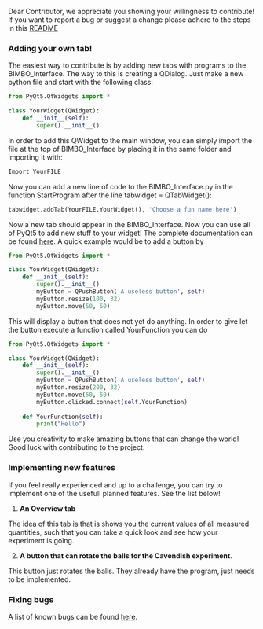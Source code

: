 Dear Contributor, we appreciate you showing your willingness to contribute! If you want to report a bug or suggest a change please adhere to the steps in this [README](https://git.science.uu.nl/r.deberg/experiment-design-2020/-/tree/master/projects/SoftwareDesign_by_Nikita_Ravi_and_Jonno#how-to-report-issuesbugscomplimentscomplaints)

### Adding your own tab!

The easiest way to contribute is by adding new tabs with programs to the BIMBO_Interface.
The way to this is creating a QDialog. Just make a new python file and start with the following class:

```python
from PyQt5.QtWidgets import *

class YourWidget(QWidget):
    def __init__(self):
        super().__init__()
```
In order to add this QWidget to the main window, you can simply import the file at the top of BIMBO_Interface by placing it in the same folder and importing it with:

```python
Import YourFILE
```

Now you can add a new line of code to the BIMBO_Interface.py in the function StartProgram after the line tabwidget = QTabWidget():

```python
tabwidget.addTab(YourFILE.YourWidget(), 'Choose a fun name here')
```
Now a new tab should appear in the BIMBO_Interface.
Now you can use all of PyQt5 to add new stuff to your widget! The complete documentation can be found [here](https://pypi.org/project/PyQt5/).
A quick example would be to add a button by 

```python
from PyQt5.QtWidgets import *

class YourWidget(QWidget):
    def __init__(self):
        super().__init__()
        myButton = QPushButton('A useless button', self)
        myButton.resize(100, 32)
        myButton.move(50, 50)
```
This will display a button that does not yet do anything. In order to give let the button execute a function called YourFunction you can do

```python
from PyQt5.QtWidgets import *

class YourWidget(QWidget):
    def __init__(self):
        super().__init__()
        myButton = QPushButton('A useless button', self)
        myButton.resize(200, 32)
        myButton.move(50, 50)
        myButton.clicked.connect(self.YourFunction)
    
    def YourFunction(self):
        print("Hello")
```
Use you creativity to make amazing buttons that can change the world! Good luck with contributing to the project.


### Implementing new features

If you feel really experienced and up to a challenge, you can try to implement one of the usefull planned features. See the list below!

1. **An Overview tab**

The idea of this tab is that is shows you the current values of all measured quantities, such that you can take a quick look and see how your experiment is going.

2. **A button that can rotate the balls for the Cavendish experiment**.

This button just rotates the balls. They already have the program, just needs to be implemented.

### Fixing bugs
A list of known bugs can be found [here](/projects/SoftwareDesign_by_Nikita_Ravi_and_Jonno/Programs/Bugs.md).
